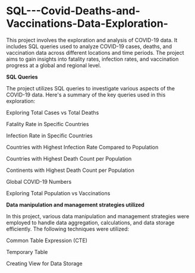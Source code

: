 # SQL---Covid-Deaths-and-Vaccinations-Data-Exploration-

This project involves the exploration and analysis of COVID-19 data. It includes SQL queries used to analyze COVID-19 cases, deaths, and vaccination data across different locations and time periods. The project aims to gain insights into fatality rates, infection rates, and vaccination progress at a global and regional level.

**SQL Queries**

The project utilizes SQL queries to investigate various aspects of the COVID-19 data. Here's a summary of the key queries used in this exploration:

Exploring Total Cases vs Total Deaths

Fatality Rate in Specific Countries

Infection Rate in Specific Countries

Countries with Highest Infection Rate Compared to Population

Countries with Highest Death Count per Population

Continents with Highest Death Count per Population

Global COVID-19 Numbers

Exploring Total Population vs Vaccinations

**Data manipulation and management strategies utilized**

In this project, various data manipulation and management strategies were employed to handle data aggregation, calculations, and data storage efficiently. The following techniques were utilized:

Common Table Expression (CTE)

Temporary Table

Creating View for Data Storage
